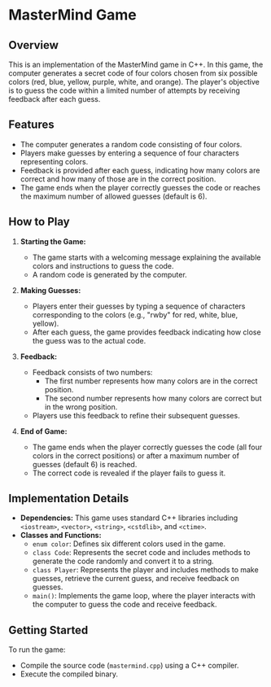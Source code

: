 # MasterMind Game

## Overview
This is an implementation of the MasterMind game in C++. In this game, the computer generates a secret code of four colors chosen from six possible colors (red, blue, yellow, purple, white, and orange). The player's objective is to guess the code within a limited number of attempts by receiving feedback after each guess.

## Features
- The computer generates a random code consisting of four colors.
- Players make guesses by entering a sequence of four characters representing colors.
- Feedback is provided after each guess, indicating how many colors are correct and how many of those are in the correct position.
- The game ends when the player correctly guesses the code or reaches the maximum number of allowed guesses (default is 6).

## How to Play
1. **Starting the Game:**
   - The game starts with a welcoming message explaining the available colors and instructions to guess the code.
   - A random code is generated by the computer.

2. **Making Guesses:**
   - Players enter their guesses by typing a sequence of characters corresponding to the colors (e.g., "rwby" for red, white, blue, yellow).
   - After each guess, the game provides feedback indicating how close the guess was to the actual code.

3. **Feedback:**
   - Feedback consists of two numbers:
     - The first number represents how many colors are in the correct position.
     - The second number represents how many colors are correct but in the wrong position.
   - Players use this feedback to refine their subsequent guesses.

4. **End of Game:**
   - The game ends when the player correctly guesses the code (all four colors in the correct positions) or after a maximum number of guesses (default 6) is reached.
   - The correct code is revealed if the player fails to guess it.

## Implementation Details
- **Dependencies:** This game uses standard C++ libraries including `<iostream>`, `<vector>`, `<string>`, `<cstdlib>`, and `<ctime>`.
- **Classes and Functions:**
  - `enum color`: Defines six different colors used in the game.
  - `class Code`: Represents the secret code and includes methods to generate the code randomly and convert it to a string.
  - `class Player`: Represents the player and includes methods to make guesses, retrieve the current guess, and receive feedback on guesses.
  - `main()`: Implements the game loop, where the player interacts with the computer to guess the code and receive feedback.

## Getting Started
To run the game:
- Compile the source code (`mastermind.cpp`) using a C++ compiler.
- Execute the compiled binary.
